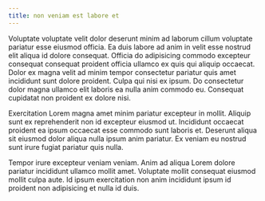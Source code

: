 ```yaml
---
title: non veniam est labore et
---
```


Voluptate voluptate velit dolor deserunt minim ad laborum cillum voluptate pariatur esse eiusmod officia. Ea duis labore ad anim in velit esse nostrud elit aliqua id dolore consequat. Officia do adipisicing commodo excepteur consequat consequat proident officia ullamco ex quis qui aliquip occaecat. Dolor ex magna velit ad minim tempor consectetur pariatur quis amet incididunt sunt dolore proident. Culpa qui nisi ex ipsum. Do consectetur dolor magna ullamco elit laboris ea nulla anim commodo eu. Consequat cupidatat non proident ex dolore nisi.

Exercitation Lorem magna amet minim pariatur excepteur in mollit. Aliquip sunt ex reprehenderit non id excepteur eiusmod ut. Incididunt occaecat proident ea ipsum occaecat esse commodo sunt laboris et. Deserunt aliqua sit eiusmod dolor aliqua nulla ipsum anim pariatur. Ex veniam eu nostrud sunt irure fugiat pariatur quis nulla.

Tempor irure excepteur veniam veniam. Anim ad aliqua Lorem dolore pariatur incididunt ullamco mollit amet. Voluptate mollit consequat eiusmod mollit culpa aute. Id ipsum exercitation non anim incididunt ipsum id proident non adipisicing et nulla id duis.